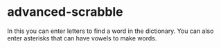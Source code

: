 # advanced-scrabble
In this you can enter letters to find a word in the dictionary. You can also enter asterisks that can have vowels to make words.
